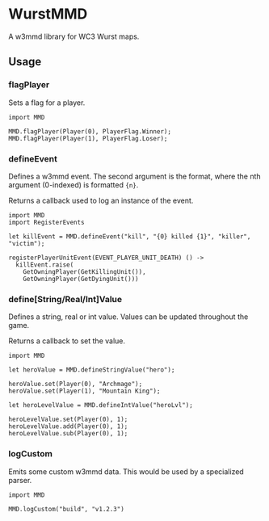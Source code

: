 # WurstMMD
A w3mmd library for WC3 Wurst maps.

## Usage
### flagPlayer
Sets a flag for a player.
```wurst
import MMD

MMD.flagPlayer(Player(0), PlayerFlag.Winner);
MMD.flagPlayer(Player(1), PlayerFlag.Loser);
```

### defineEvent
Defines a w3mmd event. The second argument is the format, where the nth
argument (0-indexed) is formatted `{n}`.

Returns a callback used to log an instance of the event.
```wurst
import MMD
import RegisterEvents

let killEvent = MMD.defineEvent("kill", "{0} killed {1}", "killer", "victim");

registerPlayerUnitEvent(EVENT_PLAYER_UNIT_DEATH) () ->
  killEvent.raise(
    GetOwningPlayer(GetKillingUnit()),
    GetOwningPlayer(GetDyingUnit()))
```

### define[String/Real/Int]Value
Defines a string, real or int value. Values can be updated throughout the game.

Returns a callback to set the value.
```wurst
import MMD

let heroValue = MMD.defineStringValue("hero");

heroValue.set(Player(0), "Archmage");
heroValue.set(Player(1), "Mountain King");

let heroLevelValue = MMD.defineIntValue("heroLvl");

heroLevelValue.set(Player(0), 1);
heroLevelValue.add(Player(0), 1);
heroLevelValue.sub(Player(0), 1);
```

### logCustom
Emits some custom w3mmd data. This would be used by a specialized parser.
```wurst
import MMD

MMD.logCustom("build", "v1.2.3")
```
